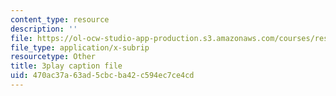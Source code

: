 ```yaml
---
content_type: resource
description: ''
file: https://ol-ocw-studio-app-production.s3.amazonaws.com/courses/res-6-012-introduction-to-probability-spring-2018/470ac37a63ad5cbcba42c594ec7ce4cd_HL7qwWvON4.vtt
file_type: application/x-subrip
resourcetype: Other
title: 3play caption file
uid: 470ac37a-63ad-5cbc-ba42-c594ec7ce4cd
---
```


